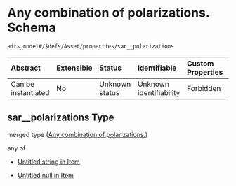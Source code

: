 # Any combination of polarizations. Schema

```txt
airs_model#/$defs/Asset/properties/sar__polarizations
```



| Abstract            | Extensible | Status         | Identifiable            | Custom Properties | Additional Properties | Access Restrictions | Defined In                                                      |
| :------------------ | :--------- | :------------- | :---------------------- | :---------------- | :-------------------- | :------------------ | :-------------------------------------------------------------- |
| Can be instantiated | No         | Unknown status | Unknown identifiability | Forbidden         | Allowed               | none                | [model.schema.json\*](model.schema.json "open original schema") |

## sar\_\_polarizations Type

merged type ([Any combination of polarizations.](model-defs-asset-properties-any-combination-of-polarizations.md))

any of

* [Untitled string in Item](model-defs-asset-properties-any-combination-of-polarizations-anyof-0.md "check type definition")

* [Untitled null in Item](model-defs-asset-properties-any-combination-of-polarizations-anyof-1.md "check type definition")
